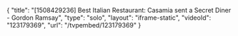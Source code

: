 {
    "title": "[1508429236] Best Italian Restaurant: Casamia sent a Secret Diner - Gordon Ramsay",
    "type": "solo",
    "layout": "iframe-static",
    "videoId": "123179369",
    "url": "\/tvpembed\/123179369"
}
